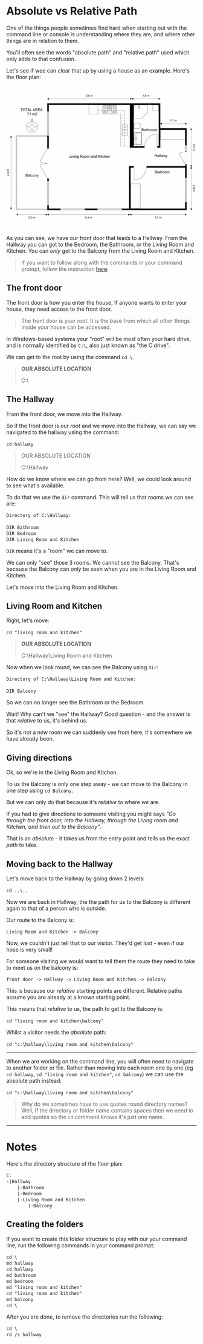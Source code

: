 # Absolute vs Relative Path

One of the things people sometimes find hard when starting out with the command line or console is understanding where they are, and where other things are in relation to them.

You'll often see the words "absolute path" and "relative path" used which only adds to that confusion.

Let's see if wee can clear that up by using a house as an example. Here's the floor plan:

![Alt text](img/floorplan.jpg)

As you can see, we have our front door that leads to a Hallway. From the Hallway you can got to the Bedroom, the Bathroom, or the Living Room and Kitchen. You can *only* get to the Balcony from the Living Room and Kitchen.

> If you want to follow along with the commands in your command prompt, follow the instruction [here](#creating-the-folders).

## The front door

The front door is how you enter the house, If anyone wants to enter your house, they need access to the front door.

> The front door is your *root*. It is the base from which all other things inside your house can be accessed.

In Windows-based systems your "root" will be most often your hard drive, and is normally identified by `C:\`, also just known as "the C drive".

We can get to the root by using the command `cd \`.

> **OUR ABSOLUTE LOCATION**
>
> C:\

## The Hallway

From the front door, we move into the Hallway.

So if the front door is our *root* and we move into the Hallway, we can say we navigated to the hallway using the command:

```cd hallway```

> OUR ABSOLUTE LOCATION
>
> C:\Hallway

How do we know where we can go from here? Well, we could look around to see what's available.

To do that we use the `dir` command. This will tell us that rooms we can see are:

```
Directory of C:\Hallway:

DIR Bathroom
DIR Bedroom
DIR Living Room and Kitchen
```

```DIR``` means it's a "room" we can move to.

We can only "see" those 3 rooms. We cannot see the Balcony. That's because the Balcony can *only* be seen when you are in the Living Room and Kitchen.

Let's move into the Living Room and Kitchen.

## Living Room and Kitchen

Right, let's move:

```cd "living room and kitchen"```

> **OUR ABSOLUTE LOCATION**
>
> C:\Hallway\Living Room and Kitchen

Now when we look round, we can see the Balcony using `dir`:

```
Directory of C:\Hallway\Living Room and Kitchen:

DIR Balcony
```

So we can no longer see the Bathroom or the Bedroom.

Wait! Why can't we "see" the Hallway? Good question - and the answer is that *relative* to us, it's behind us.

So it's not a *new* room we can suddenly see from here, it's somewhere we have already been.

## Giving directions

Ok, so we're in the Living Room and Kitchen.

To us the Balcony is only one step away - we can move to the Balcony in one step using `cd Balcony`.

But we can only do that because it's *relative* to where *we* are.

If you had to give directions to someone visiting you might says *"Go through the front door, into the Hallway, through the Living room and Kitchen, and then out to the Balcony"*.

That is an *absolute* - it takes us from the entry point and tells us the exact *path* to take.

## Moving back to the Hallway

Let's move back to the Hallway by going down 2 levels:

```cd ..\..```

Now we are back in Hallway, the the path for us to the Balcony is different again to that of a person who is outside.

Our route to the Balcony is:

```
Living Room and Kitchen -> Balcony
```

Now, we couldn't just tell that to our visitor. They'd get lost - even if our hose is very small!

For someone visiting we would want to tell them the route they need to take to meet us on the balcony is:

```
front door -> Hallway -> Living Room and Kitchen -> Balcony
```

This is because our *relative* starting points are different. Relative paths assume you are already at a known starting point.

This means that *relative* to us, the path to get to the Balcony is:

```cd "living room and kitchen\balcony"```

Whilst a visitor needs the *absolute* path:

```cd "c:\hallway\living room and kitchen\balcony"```

---

When we are working on the command line, you will often need to navigate to another folder or file. Rather than moving into each room one by one (eg `cd hallway`, `cd "living room and kitchen"`, `cd balcony`) we can use the absolute path instead:

```cd "c:\hallway\living room and kitchen\balcony"```

> Why do we sometimes have to use quotes round directory names? Well, if the directory or folder name contains spaces then we need to add quotes so the `cd` command knows it's just one name.

---

# Notes

Here's the directory structure of the floor plan:

```
C:
-|Hallway
    |-Bathroom
    |-Bedroom
    |-Living Room and Kitchen
        |-Balcony
```

## Creating the folders

If you want to create this folder structure to play with our your command line, run the following commands in your command prompt:

```
cd \
md hallway
cd hallway
md bathroom
md bedroom
md "living room and kitchen"
cd "living room and kitchen"
md balcony
cd \
```

After you are done, to remove the directories run the following:

```
cd \
rd /s hallway
```



